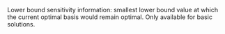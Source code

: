 Lower bound sensitivity information: smallest lower bound value at which the current optimal basis would remain optimal.
Only available for basic solutions.